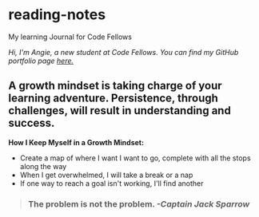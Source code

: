 # reading-notes
My learning Journal for Code Fellows

<em>Hi, I'm Angie, a new student at Code Fellows.  You can find my GitHub portfolio page [here.](https://github.com/aedeleon2023)</em>



## A growth mindset is taking charge of your learning adventure.  Persistence, through challenges, will result in understanding and success. ##



**How I Keep Myself in a Growth Mindset:**

- Create a map of where I want I want to go, complete with all the stops along the way
- When I get overwhelmed, I will take a break or a nap
- If one way to reach a goal isn't working, I'll find another



> ### The problem is not the problem.   *-Captain Jack Sparrow*

